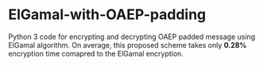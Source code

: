 # ElGamal-with-OAEP-padding

Python 3 code for encrypting and decrypting OAEP padded message using ElGamal algorithm. On average, this proposed scheme takes only **0.28%** encryption time comapred to the ElGamal encryption. 
